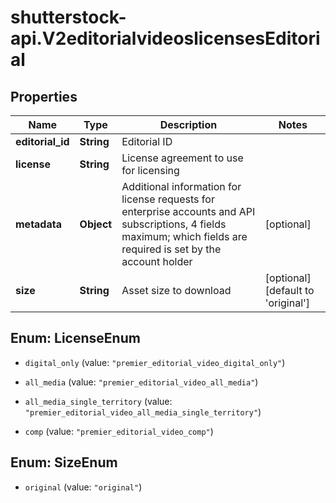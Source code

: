 # shutterstock-api.V2editorialvideoslicensesEditorial

## Properties
Name | Type | Description | Notes
------------ | ------------- | ------------- | -------------
**editorial_id** | **String** | Editorial ID | 
**license** | **String** | License agreement to use for licensing | 
**metadata** | **Object** | Additional information for license requests for enterprise accounts and API subscriptions, 4 fields maximum; which fields are required is set by the account holder | [optional] 
**size** | **String** | Asset size to download | [optional] [default to 'original']


<a name="LicenseEnum"></a>
## Enum: LicenseEnum


* `digital_only` (value: `"premier_editorial_video_digital_only"`)

* `all_media` (value: `"premier_editorial_video_all_media"`)

* `all_media_single_territory` (value: `"premier_editorial_video_all_media_single_territory"`)

* `comp` (value: `"premier_editorial_video_comp"`)




<a name="SizeEnum"></a>
## Enum: SizeEnum


* `original` (value: `"original"`)




